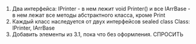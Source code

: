 1. Два интерфейса:
IPrinter - в нем лежит void Printer() и все
IArrBase - в нем лежат все методы абстрактного класса, кроме Print
2. Каждый класс наследуется от двух интерфейсов
sealed class Class: IPrinter, IArrBase
3. Добавить элементы из 3.1, пока что без оформления. СПРОСИТЬ

